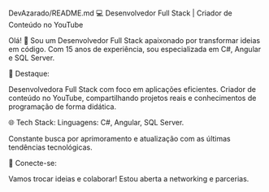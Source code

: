 
DevAzarado/README.md
💻 Desenvolvedor Full Stack | Criador de Conteúdo no YouTube 

Olá! 👋 Sou um Desenvolvedor Full Stack apaixonado por transformar ideias em código. Com 15 anos de experiência, sou especializada em C#, Angular e SQL Server.

🚀 Destaque:

Desenvolvedora Full Stack com foco em aplicações eficientes. Criador de conteúdo no YouTube, compartilhando projetos reais e conhecimentos de programação de forma didática.

🌐 Tech Stack: Linguagens: C#, Angular, SQL Server.

Constante busca por aprimoramento e atualização com as últimas tendências tecnológicas.

🤝 Conecte-se:

Vamos trocar ideias e colaborar! Estou aberta a networking e parcerias.

<!--
**DevAzarado/DevAzarado** is a ✨ _special_ ✨ repository because its `README.md` (this file) appears on your GitHub profile.

Here are some ideas to get you started:

- 🔭 I’m currently working on ...
- 🌱 I’m currently learning ...
- 👯 I’m looking to collaborate on ...
- 🤔 I’m looking for help with ...
- 💬 Ask me about ...
- 📫 How to reach me: ...
- 😄 Pronouns: ...
- ⚡ Fun fact: ...
-->
